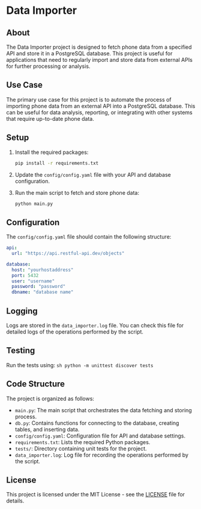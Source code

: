 # Data Importer

## About

The Data Importer project is designed to fetch phone data from a specified API and store it in a PostgreSQL database. This project is useful for applications that need to regularly import and store data from external APIs for further processing or analysis.

## Use Case

The primary use case for this project is to automate the process of importing phone data from an external API into a PostgreSQL database. This can be useful for data analysis, reporting, or integrating with other systems that require up-to-date phone data.

## Setup

1. Install the required packages:
    ```sh
    pip install -r requirements.txt
    ```

2. Update the `config/config.yaml` file with your API and database configuration.

3. Run the main script to fetch and store phone data:
    ```sh
    python main.py
    ```

## Configuration

The `config/config.yaml` file should contain the following structure:
```yaml
api:
  url: "https://api.restful-api.dev/objects"

database:
  host: "yourhostaddress"
  port: 5432
  user: "username"
  password: "password"
  dbname: "database name"
```

## Logging

Logs are stored in the `data_importer.log` file. You can check this file for detailed logs of the operations performed by the script.

## Testing

Run the tests using:
    ```sh
    python -m unittest discover tests
    ```

## Code Structure

The project is organized as follows:

- `main.py`: The main script that orchestrates the data fetching and storing process.
- `db.py`: Contains functions for connecting to the database, creating tables, and inserting data.
- `config/config.yaml`: Configuration file for API and database settings.
- `requirements.txt`: Lists the required Python packages.
- `tests/`: Directory containing unit tests for the project.
- `data_importer.log`: Log file for recording the operations performed by the script.

## License

This project is licensed under the MIT License - see the [LICENSE](LICENSE) file for details.